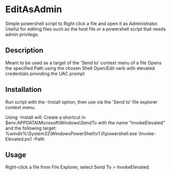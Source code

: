 # EditAsAdmin
Simple powershell script to Right click a file and open it as Administrator.   Useful for editing files such as the host file or a powershell script that needs admin privilege. 

## Description

Meant to be used as a target of the 'Send to' context menu of a file
Opens the specified Path using the chosen Shell Open/Edit verb with elevated credentials providing the UAC prompt

## Installation
Run script with the -Install option, then use via the 'Send to' file explorer context menu.

Using -Install will:
Create a shortcut in $env:APPDATA\Microsoft\Windows\SendTo with the name "InvokeElevated" and the following target:
%windir%\System32\WindowsPowerShell\v1.0\powershell.exe <path>\Invoke-Elevated.ps1 -Path

## Usage
Right-click a file from File Explorer, select Send To > InvokeElevated.
